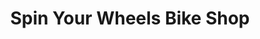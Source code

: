 ---
title: "Spin Your Wheels Bike Shop"
url: /bridgewater/spin-your-wheels-bike-shop/
shop: Fahrrad
---